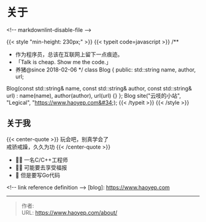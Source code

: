 # 关于


&lt;!-- markdownlint-disable-file --&gt;

{{&lt; style &#34;min-height: 230px;&#34; &gt;}}
{{&lt; typeit code=javascript &gt;}}
/**
 * 作为程序员，总该在互联网上留下一点痕迹。
 * 「Talk is cheap. Show me the code.」
 * 养猪@since 2018-02-06
 */
class Blog {
public:
  std::string name, author, url;

  Blog(const std::string&amp; name, const std::string&amp; author, const std::string&amp; url)
    : name(name), author(author), url(url) {}
};
Blog site(&#34;云吱的小站&#34;, &#34;Legical&#34;, &#34;https://www.haoyep.com&#34;);
{{&lt; /typeit &gt;}}
{{&lt; /style &gt;}}

## 关于我

{{&lt; center-quote &gt;}}
玩会吧，别真学会了\
戒骄戒躁，久久为功
{{&lt; /center-quote &gt;}}


- 👨‍💻 一名C/C&#43;&#43;工程师
- 👨‍💼 可能要去享受福报
- 📝 但是要写Go代码

&lt;!-- link reference definition --&gt;
[blog]: https://www.haoyep.com


---

> 作者:   
> URL: https://www.haoyep.com/about/  

